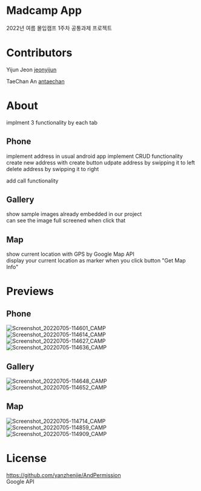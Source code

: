 # Madcamp App
2022년 여름 몰입캠프 1주차 공통과제 프로젝트

# Contributors
Yijun Jeon
[jeonyijun][jeonyijun link]

[jeonyijun link]: https://github.com/Yijun-Jeon

TaeChan An
[antaechan][antaechan link]

[antaechan link]: https://github.com/antaechan


# About
implment 3 functionality by each tab

## Phone
implement address in usual android app
implement CRUD functionality
create new address with create button
udpate address by swipping it to left
delete address by swipping it to right  

add call functionality


## Gallery
show sample images already embedded in our project  
can see the image full screened when click that

## Map
show current location with GPS by Google Map API  
display your current location as marker when you click button "Get Map Info"  

# Previews
## Phone
![Screenshot_20220705-114601_CAMP](https://user-images.githubusercontent.com/88418985/177241112-b04aa553-0bbb-4e1b-91e8-49478539c05b.jpg)
![Screenshot_20220705-114614_CAMP](https://user-images.githubusercontent.com/88418985/177241130-5f76326e-eedc-4326-8770-6f7976092b4a.jpg)
![Screenshot_20220705-114627_CAMP](https://user-images.githubusercontent.com/88418985/177241141-d3b5ff76-e99f-4b80-bbfb-134830f851fa.jpg)
![Screenshot_20220705-114636_CAMP](https://user-images.githubusercontent.com/88418985/177241145-8ace2491-f993-45d3-8bee-0109c84bec68.jpg)

## Gallery
![Screenshot_20220705-114648_CAMP](https://user-images.githubusercontent.com/88418985/177241155-5a56d1a6-fe77-4708-b360-a78f15a8977f.jpg)
![Screenshot_20220705-114652_CAMP](https://user-images.githubusercontent.com/88418985/177241161-fa637f1a-4bc0-43b5-8c2e-d080c6324fcf.jpg)

## Map
![Screenshot_20220705-114714_CAMP](https://user-images.githubusercontent.com/88418985/177241170-fe073996-8dcc-4939-b157-9eb6bfc7a583.jpg)
![Screenshot_20220705-114859_CAMP](https://user-images.githubusercontent.com/88418985/177241171-6a5fa364-e95f-4169-b831-424ef7aa8fe1.jpg)
![Screenshot_20220705-114909_CAMP](https://user-images.githubusercontent.com/88418985/177241175-b09f4711-5a7d-4e09-9eb6-1b261afff2cd.jpg)

# License
https://github.com/yanzhenjie/AndPermission  
Google API

